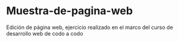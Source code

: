 # Muestra-de-pagina-web
Edición de página web, ejercicio realizado en el marco del curso de desarrollo web de codo a codo
